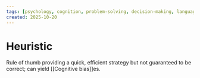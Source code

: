 ```yaml
---
tags: [psychology, cognition, problem-solving, decision-making, language, intelligence, testing, heuristics, bias]
created: 2025-10-20
---
```

# Heuristic

Rule of thumb providing a quick, efficient strategy but not guaranteed to be correct; can yield [[Cognitive bias]]es.
